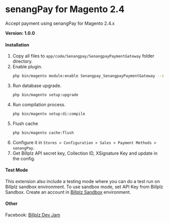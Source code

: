 # senangPay for Magento 2.4

Accept payment using senangPay for Magento 2.4.x

**Version: 1.0.0**

#### Installation

1. Copy all files to `app/code/Senangpay/SenangpayPaymentGateway` folder directory.
1. Enable plugin.
    ```bash
    php bin/magento module:enable Senangpay_SenangpayPaymentGateway --clear-static-content
    ```
1. Run database upgrade.
    ```bash
    php bin/magento setup:upgrade
    ```
1. Run compilation process.
    ```bash
    php bin/magento setup:di:compile
    ```
1. Flush cache
    ```bash
    php bin/magento cache:flush
    ```
1. Configure it in `Stores > Configuration > Sales > Payment Methods > senangPay`.
1. Get Billplz API secret key, Collection ID, XSignature Key and update in the config.

#### Test Mode

This extension also include a testing mode where you can do a test run on Billplz sandbox environment. To use sandbox mode, set API Key from Billplz Sandbox. Create an account in [Billplz Sandbox](https://www.billplz-sandbox.com) environment. 

#### Other

Facebook: [Billplz Dev Jam](https://www.facebook.com/groups/billplzdevjam/)

